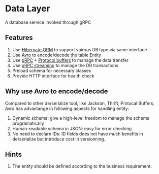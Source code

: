 # Data Layer

A database service invoked through gRPC 

## Features

1. Use [Hibernate ORM](http://hibernate.org/orm/) to support vairous DB type via same interface
1. Use [Avro](http://avro.apache.org/) to encode/decode the table Entity
1. Use [gRPC](https://grpc.io/) + [Protocol buffers](https://developers.google.com/protocol-buffers/) to manage the data transfer
1. Use [gRPC streaming](https://grpc.io/docs/guides/concepts.html#server-streaming-rpc) to manage the DB transactions
1. Preload schema for necessary classes
1. Provide HTTP interface for health check


## Why use Avro to encode/decode
Compared to other de/serialize tool, like Jackson, Thrift, Protocal Buffers, Avro has advantange in following aspects for handling entity: 
1. Dynamic schema: give a high-level freedom to manage the schema programatically
1. Human-readable schema in JSON: easy for error checking
1. No need to declare IDs: ID fields does not have much benefits in de/serialize but introduce cost in versionning.

## Hints
1. The entity should be defined according to the business requirement.

